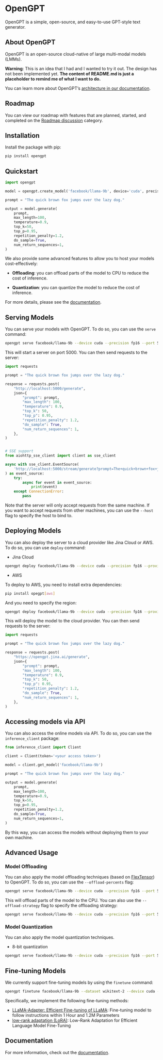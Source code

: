 # OpenGPT

OpenGPT is a simple, open-source, and easy-to-use GPT-style text generator. 




## About OpenGPT

OpenGPT is an open-source cloud-native of large multi-modal models (LMMs).

**Warning**: This is an idea that I had and I wanted to try it out. 
The design has not been implemented yet. 
**The content of README.md is just a placeholder to remind me of what I want to do.**

You can learn more about OpenGPT’s [architecture in our documentation](https://opengpt.readthedocs.io/en/latest/).


## Roadmap

You can view our roadmap with features that are planned, started, and completed on the [Roadmap discussion](discussions/categories/roadmap) category.

## Installation

Install the package with pip:

```bash
pip install opengpt
```

## Quickstart

```python
import opengpt

model = opengpt.create_model('facebook/llama-9b', device='cuda', precision='fp16')

prompt = "The quick brown fox jumps over the lazy dog."

output = model.generate(
    prompt,
    max_length=100,
    temperature=0.9,
    top_k=50,
    top_p=0.95,
    repetition_penalty=1.2,
    do_sample=True,
    num_return_sequences=1,
)
```

We also provide some advanced features to allow you to host your models cost-effectively:

- **Offloading**: you can offload parts of the model to CPU to reduce the cost of inference.

- **Quantization**: you can quantize the model to reduce the cost of inference.

For more details, please see the [documentation](https://opengpt.readthedocs.io/en/latest/).

## Serving Models

You can serve your models with OpenGPT. To do so, you can use the `serve` command:

```bash
opengpt serve facebook/llama-9b --device cuda --precision fp16 --port 5000
```

This will start a server on port 5000. You can then send requests to the server:

```python
import requests

prompt = "The quick brown fox jumps over the lazy dog."

response = requests.post(
    "http://localhost:5000/generate",
    json={
        "prompt": prompt,
        "max_length": 100,
        "temperature": 0.9,
        "top_k": 50,
        "top_p": 0.95,
        "repetition_penalty": 1.2,
        "do_sample": True,
        "num_return_sequences": 1,
    },
)


# SSE support
from aiohttp_sse_client import client as sse_client

async with sse_client.EventSource(
    'http://localhost:5000/stream/generate?prompt=The+quick+brown+fox+jumps+over+the+lazy+dog.&max_length=100&temperature=0.9&top_k=50&top_p=0.95&repetition_penalty=1.2&do_sample=True&num_return_sequences=1'
) as event_source:
    try:
        async for event in event_source:
            print(event)
    except ConnectionError:
        pass
```

Note that the server will only accept requests from the same machine. If you want to accept requests from other machines, you can use the `--host` flag to specify the host to bind to.

## Deploying Models

You can also deploy the server to a cloud provider like Jina Cloud or AWS.
To do so, you can use `deploy` command:

- Jina Cloud

```bash
opengpt deploy facebook/llama-9b --device cuda --precision fp16 --provider jina --name opengpt --replicas 2
```

- AWS

To deploy to AWS, you need to install extra dependencies: 

```bash
pip install opegpt[aws]
```

And you need to specify the region:

```bash
opengpt deploy facebook/llama-9b --device cuda --precision fp16 --provider aws --region us-east-1 --name opengpt --replicas 2
```

This will deploy the model to the cloud provider. You can then send requests to the server:

```python
import requests

prompt = "The quick brown fox jumps over the lazy dog."

response = requests.post(
    "https://opengpt.jina.ai/generate",
    json={
        "prompt": prompt,
        "max_length": 100,
        "temperature": 0.9,
        "top_k": 50,
        "top_p": 0.95,
        "repetition_penalty": 1.2,
        "do_sample": True,
        "num_return_sequences": 1,
    },
)
```

## Accessing models via API

You can also access the online models via API. To do so, you can use the `inference_client` package:

```python
from inference_client import Client

client = Client(token='<your access token>')

model = client.get_model('facebook/llama-9b')

prompt = "The quick brown fox jumps over the lazy dog."

output = model.generate(
    prompt,
    max_length=100,
    temperature=0.9,
    top_k=50,
    top_p=0.95,
    repetition_penalty=1.2,
    do_sample=True,
    num_return_sequences=1,
)
```

By this way, you can access the models without deploying them to your own machine.

## Advanced Usage

### Model Offloading

You can also apply the model offloading techniques (based on [FlexTensor](https://github.com/numb3r3/flex-tensor)) to OpenGPT. To do so, you can use the `--offload-percents` flag:

```bash
opengpt serve facebook/llama-9b --device cuda --precision fp16 --port 5000 --offload-percents 10,90,50,50,0,100
```

This will offload parts of the model to the CPU. You can also use the `--offload-strategy` flag to specify the offloading strategy:

```bash
opengpt serve facebook/llama-9b --device cuda --precision fp16 --port 5000 --offload-strategy "cpu,cpu,cpu,cpu,cpu,cpu"
```

### Model Quantization

You can also apply the model quantization techniques.

- 8-bit quantization

```bash
opengpt serve facebook/llama-9b --device cuda --precision fp16 --port 5000 --quantize 8bit
```

## Fine-tuning Models

We currently support fine-tuning models by using the `finetune` command:

```bash
opengpt finetune facebook/llama-9b --dataset wikitext-2 --device cuda --precision fp16 --batch-size 32 --learning-rate 1e-4 --epochs 10
```

Specifically, we implement the following fine-tuning methods:
- [LLaMA-Adapter: Efficient Fine-tuning of LLaMA](https://github.com/ZrrSkywalker/LLaMA-Adapter): Fine-tuning model to follow instructions within 1 Hour and 1.2M Parameters
- [low-rank adaptation (LoRA)](https://arxiv.org/pdf/2106.09685.pdf): Low-Rank Adaptation for Efficient Language Model Fine-Tuning

## Documentation

For more information, check out the [documentation](https://opengpt.readthedocs.io/en/latest/).